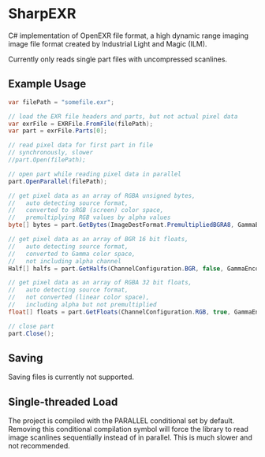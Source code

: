 # SharpEXR

C# implementation of OpenEXR file format, a high dynamic range imaging image file format created by Industrial Light and Magic (ILM).

Currently only reads single part files with uncompressed scanlines.

## Example Usage

```cs
var filePath = "somefile.exr";

// load the EXR file headers and parts, but not actual pixel data
var exrFile = EXRFile.FromFile(filePath);
var part = exrFile.Parts[0];

// read pixel data for first part in file
// synchronously, slower
//part.Open(filePath);

// open part while reading pixel data in parallel
part.OpenParallel(filePath);

// get pixel data as an array of RGBA unsigned bytes,
//   auto detecting source format,
//   converted to sRGB (screen) color space,
//   premultiplying RGB values by alpha values
byte[] bytes = part.GetBytes(ImageDestFormat.PremultipliedBGRA8, GammaEncoding.sRGB);

// get pixel data as an array of BGR 16 bit floats,
//   auto detecting source format,
//   converted to Gamma color space,
//   not including alpha channel
Half[] halfs = part.GetHalfs(ChannelConfiguration.BGR, false, GammaEncoding.Gamma, false);

// get pixel data as an array of RGBA 32 bit floats,
//   auto detecting source format,
//   not converted (linear color space),
//   including alpha but not premultiplied
float[] floats = part.GetFloats(ChannelConfiguration.RGB, true, GammaEncoding.Linear, true);

// close part
part.Close();
```

## Saving

Saving files is currently not supported.

## Single-threaded Load

The project is compiled with the PARALLEL conditional set by default. Removing this conditional compilation symbol will force the library to read image scanlines sequentially instead of in parallel. This is much slower and not recommended.